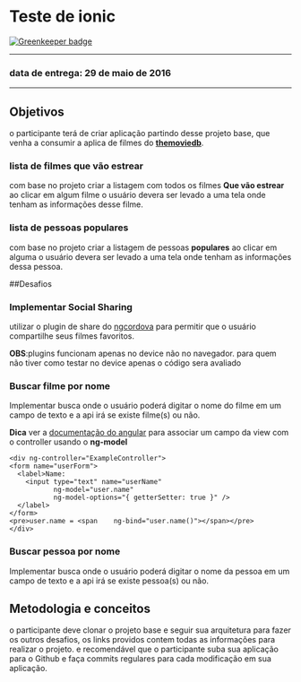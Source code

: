 # Teste de ionic

[![Greenkeeper badge](https://badges.greenkeeper.io/vitormalencar/Ionic-examples.svg)](https://greenkeeper.io/)

______________
### data de entrega:  29 de maio de 2016
_______________
## Objetivos
o participante terá de criar aplicação partindo desse projeto base, que venha a consumir a aplica de filmes do **[themoviedb](http://docs.themoviedb.apiary.io/)**.

### lista de filmes que vão estrear

 com base no projeto criar a listagem com todos os filmes **Que vão estrear**
 ao clicar em algum filme o usuário devera ser levado a uma tela onde tenham as informações desse filme.

### lista de pessoas populares

  com base no projeto criar a listagem de pessoas **populares**
  ao clicar em alguma  o usuário devera ser levado a uma tela onde tenham as informações dessa pessoa.

##Desafios

### Implementar Social Sharing
utilizar o plugin de share do [ngcordova](http://ngcordova.com/docs/plugins/socialSharing/) para permitir que o usuário compartilhe seus filmes favoritos.

**OBS**:plugins funcionam apenas no device não no navegador.
para quem não tiver como testar no device apenas o código sera avaliado

### Buscar filme por nome
  Implementar busca onde o usuário poderá digitar o nome do filme em um campo de texto e a api irá se existe filme(s) ou não.

**Dica** ver a [documentação do angular](https://docs.angularjs.org/api/ng/directive/ngModel) para associar um campo da view com o controller usando o **ng-model**

  ```
  <div ng-controller="ExampleController">
  <form name="userForm">
    <label>Name:
      <input type="text" name="userName"
             ng-model="user.name"
             ng-model-options="{ getterSetter: true }" />
    </label>
  </form>
  <pre>user.name = <span    ng-bind="user.name()"></span></pre>
  </div>
  ```

### Buscar pessoa por nome

Implementar busca onde o usuário poderá digitar o nome da pessoa em um campo de texto e a api irá se existe pessoa(s) ou não.


## Metodologia e conceitos
o participante deve clonar o projeto base e seguir sua arquitetura para fazer os outros desafios, os links providos contem todas as informações para realizar o projeto.
e recomendável que o participante suba sua aplicação para o Github e faça commits regulares para cada modificação em sua aplicação.
